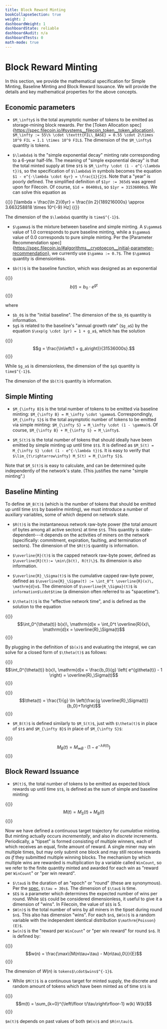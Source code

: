 ```yaml
---
title: Block Reward Minting
bookCollapseSection: true
weight: 2
dashboardWeight: 1
dashboardState: reliable
dashboardAudit: n/a
dashboardTests: 0
math-mode: true
---
```


# Block Reward Minting

In this section, we provide the mathematical specification for Simple Minting, Baseline Minting and Block Reward Issuance. We will provide the details and key mathematical properties for the above concepts.

## Economic parameters



- `$M_\infty$` is the total asymptotic number of tokens to be emitted as storage-mining block rewards. Per the [Token Allocation spec]{https://spec.filecoin.io/#systems__filecoin_token__token_allocation}, `$M_\infty := 55\% \cdot \texttt{FIL\_BASE} = 0.55 \cdot 2\times 10^9 FIL = 1.1 \times 10^9 FIL$`. The dimension of the `$M_\infty$` quantity is tokens.

- `$\lambda$` is the "simple exponential decay" minting rate corresponding to a 6-year half-life. The meaning of "simple exponential decay" is that the total minted supply at time `$t$` is `$M_\infty \cdot (1 - e^{-\lambda t})$`, so the specification of `$\lambda$` in symbols becomes the equation `$1 - e^{-\lambda \cdot 6yr} = \frac{1}{2}$`. Note that a "year" is poorly defined. The simplified definition of `$1yr := 365d$` was agreed upon for Filecoin. Of course, `$1d = 86400s$`, so `$1yr = 31536000s$`. We can solve this equation as

{{<katex>}}
\[\lambda = \frac{\ln 2}{6yr} = \frac{\ln 2}{189216000s} \approx 3.663258818 \times 10^{-9} Hz\] 
{{</katex>}}

The dimension of the `$\lambda$` quantity is `time$^{-1}$`.

- `$\gamma$` is the mixture between baseline and simple minting. A `$\gamma$` value of 1.0 corresponds to pure baseline minting, while a `$\gamma$` value of 0.0 corresponds to pure simple minting. Per the [Parameter Recommendation spec]{https://spec.filecoin.io/#algorithms__cryptoecon__initial-parameter-recommendation}, we currently use `$\gamma := 0.7$`. The `$\gamma$` quantity is dimensionless.

- `$b(t)$` is the baseline function, which was designed as an exponential 

{{<katex>}}
$$b(t) = b_0 \cdot e^{g t}$$
{{</katex>}}

where 


  - `$b_0$` is the "initial baseline". The dimension of the `$b_0$` quantity is information.
  - `$g$` is related to the baseline's "annual growth rate" (`$g_a$`) by the equation `$\exp(g \cdot 1yr) = 1 + g_a$`, which has the solution

{{<katex>}}
  $$g = \frac{\ln\left(1 + g_a\right)}{31536000s}.$$
{{</katex>}}

While `$g_a$` is dimensionless, the dimension of the `$g$` quantity is `time$^{-1}$`.

The dimension of the `$b(t)$` quantity is information.

## Simple Minting

- `$M_{\infty B}$` is the total number of tokens to be emitted via baseline minting: `$M_{\infty B} = M_\infty \cdot \gamma$`. Correspondingly, `$M_{\infty S}$` is the total asymptotic number of tokens to be emitted via simple minting: `$M_{\infty S} = M_\infty \cdot (1 - \gamma)$`. Of course, `$M_{\infty B} + M_{\infty S} = M_\infty$`.

- `$M_S(t)$` is the total number of tokens that should ideally have been emitted by simple minting up until time `$t$`. It is defined as `$M_S(t) = M_{\infty S} \cdot (1 - e^{-\lambda t})$`. It is easy to verify that `$\lim_{t\rightarrow\infty} M_S(t) = M_{\infty S}$`.


Note that `$M_S(t)$` is easy to calculate, and can be determined quite independently of the network's state. (This justifies the name "simple minting".)


## Baseline Minting

To define `$M_B(t)$` (which is the number of tokens that should be emitted up until time `$t$` by baseline minting), we must introduce a number of auxiliary variables, some of which depend on network state.


- `$R(t)$` is the instantaneous network raw-byte power (the total amount of bytes among all active sectors) at time `$t$`. This quantity is state-dependent---it depends on the activities of miners on the network (specifically: commitment, expiration, faulting, and termination of sectors). The dimension of the `$R(t)$` quantity is information. 

- `$\overline{R}(t)$` is the capped network raw-byte power, defined as `$\overline{R}(t):= \min\{b(t), R(t)\}$`. Its dimension is also information. 

- `$\overline{R}_\Sigma(t)$` is the cumulative capped raw-byte power, defined as `$\overline{R}_\Sigma(t) := \int_0^t \overline{R}(x)\, \mathrm{d}x$`. The dimension of `$\overline{R_\Sigma}(t)$` is `information$\cdot$time` (a dimension often referred to as "spacetime").

- `$\theta(t)$` is the "effective network time", and is defined as the solution to the equation

{{<katex>}}
    $$\int_0^{\theta(t)} b(x)\, \mathrm{d}x = \int_0^t \overline{R}(x)\, \mathrm{d}x = \overline{R}_\Sigma(t)$$
{{</katex>}}

By plugging in the definition of `$b(x)$` and evaluating the integral, we can solve for a closed form of `$\theta(t)$` as follows:

{{<katex>}}
    $$\int_0^{\theta(t)} b(x)\, \mathrm{d}x = \frac{b_0}{g} \left( e^{g\theta(t)} - 1 \right) = \overline{R}_\Sigma(t)$$
{{</katex>}}

{{<katex>}}
    $$\theta(t) = \frac{1}{g} \ln \left(\frac{g \overline{R}_\Sigma(t)}{b_0}+1\right)$$
{{</katex>}}

- `$M_B(t)$` is defined similarly to `$M_S(t)$`, just with `$\theta(t)$` in place of `$t$` and `$M_{\infty B}$` in place of `$M_{\infty S}$`: 

{{<katex>}}
$$M_B(t) = M_{\infty B} \cdot \left(1 - e^{-\lambda \theta(t)}\right)$$
{{</katex>}}

## Block Reward Issuance


- `$M(t)$`, the total number of tokens to be emitted as expected block rewards up until time `$t$`, is defined as the sum of simple and baseline minting:

{{<katex>}}
$$M(t) = M_S(t) + M_B(t)$$
{{</katex>}}


Now we have defined a continuous target trajectory for _cumulative_ minting. But minting actually occurs _incrementally_, and also in _discrete_ increments. Periodically, a "tipset" is formed consisting of multiple winners, each of which receives an equal, finite amount of reward. A single miner may win multiple times, but may only submit one block and may still receive rewards _as if_ they submitted multiple winning blocks. The mechanism by which multiple wins are rewarded is multiplication by a variable called `WinCount`, so we refer to the finite quantity minted and awarded for each win as "reward per `WinCount`" or "per win reward".

- `$\tau$` is the duration of an "epoch" or "round" (these are synonymous). Per the [spec](https://spec.filecoin.io/#glossary__epoch), `$\tau = 30s$`. The dimension of `$\tau$` is time.
- `$E$` is a parameter which determines the expected number of wins per round. While `$E$` could be considered dimensionless, it useful to give it a dimension of "wins". In Filecoin, the value of `$E$` is 5.
- `$W(n)$` is the total number of wins by all miners in the tipset during round `$n$`. This also has dimension "wins". For each `$n$`, `$W(n)$` is a random variable with the independent identical distribution `$\mathrm{Poisson}(E)$`.
- `$w(n)$` is the "reward per `WinCount`" or "per win reward" for round `$n$`. It is defined by:

{{<katex>}}
$$w(n) = \frac{\max\{M(n\tau+\tau) - M(n\tau),0\}}{E}$$
{{</katex>}}

The dimension of $W(n)$ is `tokens$\cdot$wins$^{-1}$`.

- While `$M(t)$` is a continuous target for minted supply, the discrete and random amount of tokens which have been minted as of time `$t$` is

{{<katex>}}
$$m(t) = \sum_{k=0}^{\left\lfloor t/\tau\right\rfloor-1} w(k) W(k)$$ 
{{</katex>}}

`$m(t)$` depends on past values of both `$W(n)$` and `$R(n\tau)$`.
